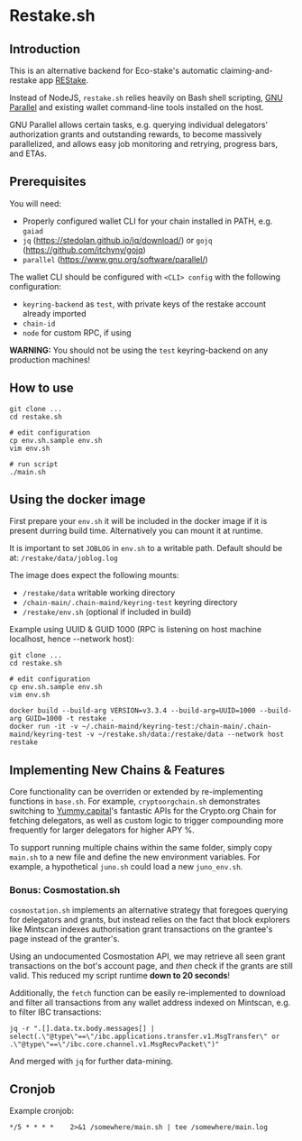 # Restake.sh

## Introduction

This is an alternative backend for Eco-stake's automatic claiming-and-restake app [REStake](https://github.com/eco-stake/restake/).

Instead of NodeJS, `restake.sh` relies heavily on Bash shell scripting, [GNU Parallel](https://www.gnu.org/software/parallel/) and existing wallet command-line tools installed on the host.

GNU Parallel allows certain tasks, e.g. querying individual delegators' authorization grants and outstanding rewards, to become massively parallelized, and allows easy job monitoring and retrying, progress bars, and ETAs.

## Prerequisites

You will need:

   - Properly configured wallet CLI for your chain installed in PATH, e.g. `gaiad`
   - `jq` (https://stedolan.github.io/jq/download/) or `gojq` (https://github.com/itchyny/gojq)
   - `parallel` (https://www.gnu.org/software/parallel/)

The wallet CLI should be configured with `<CLI> config` with the following configuration:

   - `keyring-backend` as `test`, with private keys of the restake account already imported
   - `chain-id`
   - `node` for custom RPC, if using

**WARNING:** You should not be using the `test` keyring-backend on any production machines!

## How to use

    git clone ...
    cd restake.sh

    # edit configuration
    cp env.sh.sample env.sh
    vim env.sh

    # run script
    ./main.sh

## Using the docker image
First prepare your `env.sh` it will be included in the docker image if it is present durring build time. Alternatively you can mount it at runtime.

It is important to set `JOBLOG` in `env.sh` to a writable path. Default should be at: `/restake/data/joblog.log`

The image does expect the following mounts:

- `/restake/data` writable working directory
- `/chain-main/.chain-maind/keyring-test` keyring directory
- `/restake/env.sh` (optional if included in build)

Example using UUID & GUID 1000 (RPC is listening on host machine localhost, hence --network host):
```
git clone ...
cd restake.sh

# edit configuration
cp env.sh.sample env.sh
vim env.sh

docker build --build-arg VERSION=v3.3.4 --build-arg=UUID=1000 --build-arg GUID=1000 -t restake .
docker run -it -v ~/.chain-maind/keyring-test:/chain-main/.chain-maind/keyring-test -v ~/restake.sh/data:/restake/data --network host restake
```

## Implementing New Chains & Features

Core functionality can be overriden or extended by re-implementing functions in `base.sh`. For example, `cryptoorgchain.sh` demonstrates switching to [Yummy.capital](https://yummy.capital/)'s fantastic APIs for the Crypto.org Chain for fetching delegators, as well as custom logic to trigger compounding more frequently for larger delegators for higher APY %.

To support running multiple chains within the same folder, simply copy `main.sh` to a new file and define the new environment variables. For example, a hypothetical `juno.sh` could load a new `juno_env.sh`.

### Bonus: Cosmostation.sh

`cosmostation.sh` implements an alternative strategy that foregoes querying for delegators and grants, but instead relies on the fact that block explorers like Mintscan indexes authorisation grant transactions on the grantee's page instead of the granter's.

Using an undocumented Cosmostation API, we may retrieve all seen grant transactions on the bot's account page, and _then_ check if the grants are still valid. This reduced my script runtime **down to 20 seconds**!

Additionally, the `fetch` function can be easily re-implemented to download and filter all transactions from any wallet address indexed on Mintscan, e.g. to filter IBC transactions:

    jq -r ".[].data.tx.body.messages[] | select(.\"@type\"==\"/ibc.applications.transfer.v1.MsgTransfer\" or .\"@type\"==\"/ibc.core.channel.v1.MsgRecvPacket\")"

And merged with `jq` for further data-mining.

## Cronjob

Example cronjob:

    */5 * * * *    2>&1 /somewhere/main.sh | tee /somewhere/main.log

